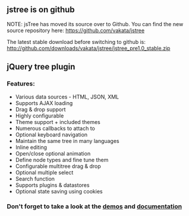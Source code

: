 ## jstree is on github ##

NOTE: jsTree has moved its source over to Github. You can find the new source repository here: https://github.com/vakata/jstree

The latest stable download before switching to github is:
http://github.com/downloads/vakata/jstree/jstree_pre1.0_stable.zip

## jQuery tree plugin ##

### Features: ###
  * Various data sources - HTML, JSON, XML
  * Supports AJAX loading
  * Drag & drop support
  * Highly configurable
  * Theme support + included themes
  * Numerous callbacks to attach to
  * Optional keyboard navigation
  * Maintain the same tree in many languages
  * Inline editing
  * Open/close optional animation
  * Define node types and fine tune them
  * Configurable multitree drag & drop
  * Optional multiple select
  * Search function
  * Supports plugins & datastores
  * Optional state saving using cookies


### Don't forget to take a look at the [demos](http://jstree.com/demo) and [documentation](http://jstree.com/documentation) ###